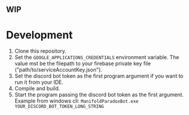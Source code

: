 ﻿## WIP

# Development

1. Clone this repository.
2. Set the `GOOGLE_APPLICATIONS_CREDENTIALS` environment variable. The value mst be the filepath to your firebase private key file ("path/to/serviceAccountKey.json").
3. Set the discord bot token as the first program argument if you want to run it from your IDE.
4. Compile and build.
5. Start the program passing the discord bot token as the first argument. Example from windows cli: `ManifoldParadoxBot.exe YOUR_DISCORD_BOT_TOKEN_LONG_STRING`